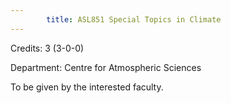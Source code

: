 ```yaml
---
        title: ASL851 Special Topics in Climate
---
```

Credits: 3 (3-0-0)

Department: Centre for Atmospheric Sciences

To be given by the interested faculty.